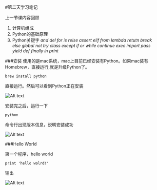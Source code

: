 #第二天学习笔记

上一节课内容回顾
1. 计算机组成
2. Python的基础原理
3. Python关键字
*_and    del    for    is    reise    assert    elif    from    lambda     retutn    break    else    global    not    try    class    except    if    or    while    continue    exec    import    pass    yield    def    finally    in    print_*

###安装
使用的是mac系统，mac上目前已经安装有Python。如果mac装有Homebrew，直接运行,就是升级Python了。

`brew install python`

直接运行。然后可以看到Python正在安装

![Alt text](https://github.com/weizongqi1990/learn_python/blob/master/2016-04-02%2022:00/installing.png?raw=true "installing")

安装完之后，运行一下

`python`

命令行出现版本信息，说明安装成功

![Alt text](https://github.com/weizongqi1990/learn_python/blob/master/2016-04-02%2022:00/install-success.png?raw=true)

###Hello World

第一个程序，hello world

`print 'hello wolrd!'`

输出

![Alt text](https://github.com/weizongqi1990/learn_python/blob/master/2016-04-02%2022:00/helloworld.png?raw=true)
